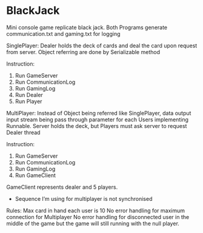 # BlackJack

Mini console game replicate black jack. Both Programs generate communication.txt and gaming.txt for logging

SinglePlayer: Dealer holds the deck of cards and deal the card upon request from server. Object referring are done by Serializable method

Instruction:
  1. Run GameServer
  2. Run CommunicationLog 
  3. Run GamingLog
  4. Run Dealer
  5. Run Player


MultiPlayer: Instead of Object being referred like SinglePlayer, data output input stream
being pass through parameter for each Users implementing Runnable. Server holds the deck, but Players must ask server to request Dealer
thread

Instruction:
  1. Run GameServer
  2. Run CommunicationLog 
  3. Run GamingLog
  4. Run GameClient
  
GameClient represents dealer and 5 players.
- Sequence I’m using for multiplayer is not synchronised

Rules:
  Max card in hand each user is 10
  No error handling for maximum connection for Multiplayer
  No error handling for disconnected user in the middle of the game but
the game will still running with the null player.

